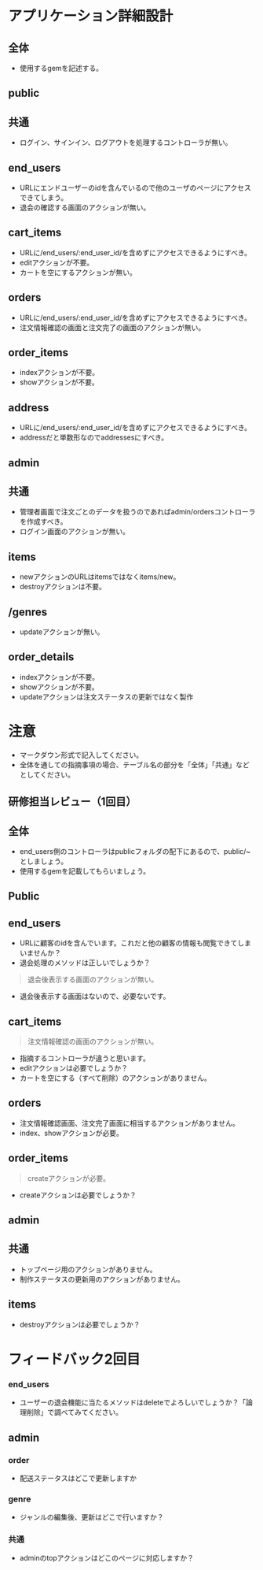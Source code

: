# アプリケーション詳細設計
## 全体
- 使用するgemを記述する。

## public
## 共通
- ログイン、サインイン、ログアウトを処理するコントローラが無い。
## end_users
- URLにエンドユーザーのidを含んでいるので他のユーザのページにアクセスできてしまう。
- 退会の確認する画面のアクションが無い。

## cart_items
- URLに/end_users/:end_user_id/を含めずにアクセスできるようにすべき。
- editアクションが不要。
- カートを空にするアクションが無い。


## orders
- URLに/end_users/:end_user_id/を含めずにアクセスできるようにすべき。
- 注文情報確認の画面と注文完了の画面のアクションが無い。

## order_items
- indexアクションが不要。
- showアクションが不要。

## address
- URLに/end_users/:end_user_id/を含めずにアクセスできるようにすべき。
- addressだと単数形なのでaddressesにすべき。


## admin
## 共通
- 管理者画面で注文ごとのデータを扱うのであればadmin/ordersコントローラを作成すべき。
- ログイン画面のアクションが無い。

## items
- newアクションのURLはitemsではなくitems/new。
- destroyアクションは不要。

## /genres
- updateアクションが無い。

## order_details
- indexアクションが不要。
- showアクションが不要。
- updateアクションは注文ステータスの更新ではなく製作

# 注意
* マークダウン形式で記入してください。
* 全体を通しての指摘事項の場合、テーブル名の部分を「全体」「共通」などとしてください。

## 研修担当レビュー（1回目）
## 全体
- end_users側のコントローラはpublicフォルダの配下にあるので、public/~としましょう。
- 使用するgemを記載してもらいましょう。

## Public

## end_users
- URLに顧客のidを含んでいます。これだと他の顧客の情報も閲覧できてしまいませんか？
- 退会処理のメソッドは正しいでしょうか？
> 退会後表示する画面のアクションが無い。
   - 退会後表示する画面はないので、必要ないです。

## cart_items
> 注文情報確認の画面のアクションが無い。
  - 指摘するコントローラが違うと思います。
- editアクションは必要でしょうか？
- カートを空にする（すべて削除）のアクションがありません。

## orders
- 注文情報確認画面、注文完了画面に相当するアクションがありません。
- index、showアクションが必要。 

## order_items
> createアクションが必要。
  - createアクションは必要でしょうか？

## admin
## 共通
- トップページ用のアクションがありません。
- 制作ステータスの更新用のアクションがありません。

## items
- destroyアクションは必要でしょうか？

# フィードバック2回目

### end_users
- ユーザーの退会機能に当たるメソッドはdeleteでよろしいでしょうか？「論理削除」で調べてみてください。

## admin
### order
- 配送ステータスはどこで更新しますか

### genre
- ジャンルの編集後、更新はどこで行いますか？

### 共通
- adminのtopアクションはどこのページに対応しますか？
